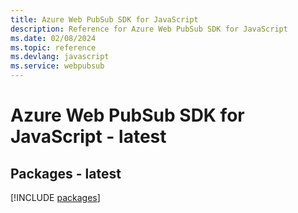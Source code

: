 ```yaml
---
title: Azure Web PubSub SDK for JavaScript
description: Reference for Azure Web PubSub SDK for JavaScript
ms.date: 02/08/2024
ms.topic: reference
ms.devlang: javascript
ms.service: webpubsub
---
```

# Azure Web PubSub SDK for JavaScript - latest
## Packages - latest
[!INCLUDE [packages](web-pubsub-index.md)]